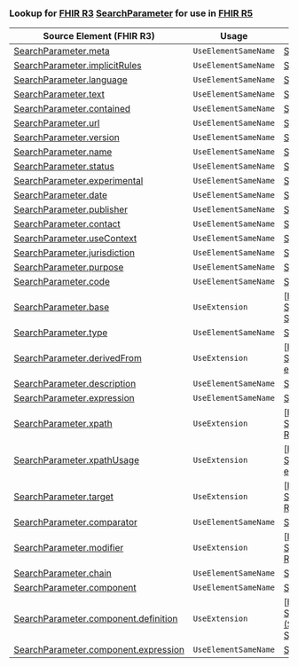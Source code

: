 ### Lookup for [FHIR R3](https://hl7.org/fhir/STU3/) [SearchParameter](https://hl7.org/fhir/STU3/SearchParameter.html) for use in [FHIR R5](https://hl7.org/fhir/R5/)

| Source Element (FHIR R3) | Usage | Target |
| -------------- | ----- | ------ |
| [SearchParameter.meta](https://hl7.org/fhir/STU3/SearchParameter.html#resource) | `UseElementSameName` | [SearchParameter.meta](https://hl7.org/fhir/R5/SearchParameter.html#resource) |
| [SearchParameter.implicitRules](https://hl7.org/fhir/STU3/SearchParameter.html#resource) | `UseElementSameName` | [SearchParameter.implicitRules](https://hl7.org/fhir/R5/SearchParameter.html#resource) |
| [SearchParameter.language](https://hl7.org/fhir/STU3/SearchParameter.html#resource) | `UseElementSameName` | [SearchParameter.language](https://hl7.org/fhir/R5/SearchParameter.html#resource) |
| [SearchParameter.text](https://hl7.org/fhir/STU3/SearchParameter.html#resource) | `UseElementSameName` | [SearchParameter.text](https://hl7.org/fhir/R5/SearchParameter.html#resource) |
| [SearchParameter.contained](https://hl7.org/fhir/STU3/SearchParameter.html#resource) | `UseElementSameName` | [SearchParameter.contained](https://hl7.org/fhir/R5/SearchParameter.html#resource) |
| [SearchParameter.url](https://hl7.org/fhir/STU3/SearchParameter.html#resource) | `UseElementSameName` | [SearchParameter.url](https://hl7.org/fhir/R5/SearchParameter.html#resource) |
| [SearchParameter.version](https://hl7.org/fhir/STU3/SearchParameter.html#resource) | `UseElementSameName` | [SearchParameter.version](https://hl7.org/fhir/R5/SearchParameter.html#resource) |
| [SearchParameter.name](https://hl7.org/fhir/STU3/SearchParameter.html#resource) | `UseElementSameName` | [SearchParameter.name](https://hl7.org/fhir/R5/SearchParameter.html#resource) |
| [SearchParameter.status](https://hl7.org/fhir/STU3/SearchParameter.html#resource) | `UseElementSameName` | [SearchParameter.status](https://hl7.org/fhir/R5/SearchParameter.html#resource) |
| [SearchParameter.experimental](https://hl7.org/fhir/STU3/SearchParameter.html#resource) | `UseElementSameName` | [SearchParameter.experimental](https://hl7.org/fhir/R5/SearchParameter.html#resource) |
| [SearchParameter.date](https://hl7.org/fhir/STU3/SearchParameter.html#resource) | `UseElementSameName` | [SearchParameter.date](https://hl7.org/fhir/R5/SearchParameter.html#resource) |
| [SearchParameter.publisher](https://hl7.org/fhir/STU3/SearchParameter.html#resource) | `UseElementSameName` | [SearchParameter.publisher](https://hl7.org/fhir/R5/SearchParameter.html#resource) |
| [SearchParameter.contact](https://hl7.org/fhir/STU3/SearchParameter.html#resource) | `UseElementSameName` | [SearchParameter.contact](https://hl7.org/fhir/R5/SearchParameter.html#resource) |
| [SearchParameter.useContext](https://hl7.org/fhir/STU3/SearchParameter.html#resource) | `UseElementSameName` | [SearchParameter.useContext](https://hl7.org/fhir/R5/SearchParameter.html#resource) |
| [SearchParameter.jurisdiction](https://hl7.org/fhir/STU3/SearchParameter.html#resource) | `UseElementSameName` | [SearchParameter.jurisdiction](https://hl7.org/fhir/R5/SearchParameter.html#resource) |
| [SearchParameter.purpose](https://hl7.org/fhir/STU3/SearchParameter.html#resource) | `UseElementSameName` | [SearchParameter.purpose](https://hl7.org/fhir/R5/SearchParameter.html#resource) |
| [SearchParameter.code](https://hl7.org/fhir/STU3/SearchParameter.html#resource) | `UseElementSameName` | [SearchParameter.code](https://hl7.org/fhir/R5/SearchParameter.html#resource) |
| [SearchParameter.base](https://hl7.org/fhir/STU3/SearchParameter.html#resource) | `UseExtension` | [http://hl7.org/fhir/3.0/StructureDefinition/extension-SearchParameter.base](StructureDefinition-ext-R3-SearchParameter.base.html) |
| [SearchParameter.type](https://hl7.org/fhir/STU3/SearchParameter.html#resource) | `UseElementSameName` | [SearchParameter.type](https://hl7.org/fhir/R5/SearchParameter.html#resource) |
| [SearchParameter.derivedFrom](https://hl7.org/fhir/STU3/SearchParameter.html#resource) | `UseExtension` | [http://hl7.org/fhir/3.0/StructureDefinition/extension-SearchParameter.derivedFrom](StructureDefinition-ext-R3-SearchParameter.derivedFrom.html) |
| [SearchParameter.description](https://hl7.org/fhir/STU3/SearchParameter.html#resource) | `UseElementSameName` | [SearchParameter.description](https://hl7.org/fhir/R5/SearchParameter.html#resource) |
| [SearchParameter.expression](https://hl7.org/fhir/STU3/SearchParameter.html#resource) | `UseElementSameName` | [SearchParameter.expression](https://hl7.org/fhir/R5/SearchParameter.html#resource) |
| [SearchParameter.xpath](https://hl7.org/fhir/STU3/SearchParameter.html#resource) | `UseExtension` | [http://hl7.org/fhir/3.0/StructureDefinition/extension-SearchParameter.xpath](StructureDefinition-ext-R3-SearchParameter.xpath.html) |
| [SearchParameter.xpathUsage](https://hl7.org/fhir/STU3/SearchParameter.html#resource) | `UseExtension` | [http://hl7.org/fhir/3.0/StructureDefinition/extension-SearchParameter.xpathUsage](StructureDefinition-ext-R3-SearchParameter.xpathUsage.html) |
| [SearchParameter.target](https://hl7.org/fhir/STU3/SearchParameter.html#resource) | `UseExtension` | [http://hl7.org/fhir/3.0/StructureDefinition/extension-SearchParameter.target](StructureDefinition-ext-R3-SearchParameter.target.html) |
| [SearchParameter.comparator](https://hl7.org/fhir/STU3/SearchParameter.html#resource) | `UseElementSameName` | [SearchParameter.comparator](https://hl7.org/fhir/R5/SearchParameter.html#resource) |
| [SearchParameter.modifier](https://hl7.org/fhir/STU3/SearchParameter.html#resource) | `UseExtension` | [http://hl7.org/fhir/3.0/StructureDefinition/extension-SearchParameter.modifier](StructureDefinition-ext-R3-SearchParameter.modifier.html) |
| [SearchParameter.chain](https://hl7.org/fhir/STU3/SearchParameter.html#resource) | `UseElementSameName` | [SearchParameter.chain](https://hl7.org/fhir/R5/SearchParameter.html#resource) |
| [SearchParameter.component](https://hl7.org/fhir/STU3/SearchParameter.html#resource) | `UseElementSameName` | [SearchParameter.component](https://hl7.org/fhir/R5/SearchParameter.html#resource) |
| [SearchParameter.component.definition](https://hl7.org/fhir/STU3/SearchParameter.html#resource) | `UseExtension` | [http://hl7.org/fhir/3.0/StructureDefinition/extension-SearchParameter.component.definition](StructureDefinition-ext-R3-SearchParameter.co.definition.html) |
| [SearchParameter.component.expression](https://hl7.org/fhir/STU3/SearchParameter.html#resource) | `UseElementSameName` | [SearchParameter.component.expression](https://hl7.org/fhir/R5/SearchParameter.html#resource) |
